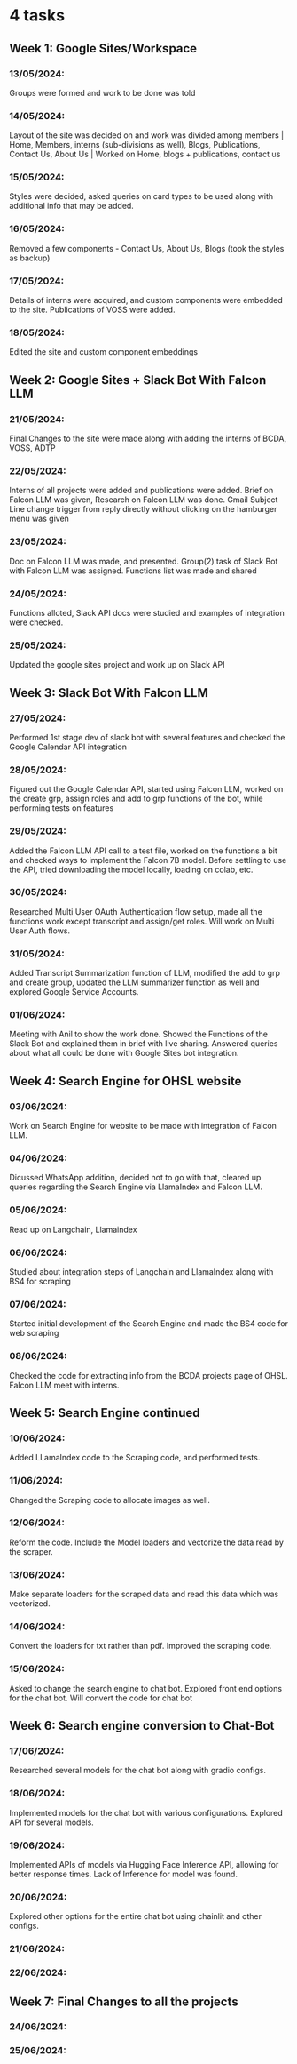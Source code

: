 # **4 tasks**
## Week 1: Google Sites/Workspace

### 13/05/2024:
Groups were formed and work to be done was told
### 14/05/2024:
Layout of the site was decided on and work was divided among members | Home, Members, interns (sub-divisions as well), Blogs, Publications, Contact Us, About Us | Worked on Home, blogs + publications, contact us
### 15/05/2024:
Styles were decided, asked queries on card types to be used along with additional info that may be added.
### 16/05/2024:
Removed a few components - Contact Us, About Us, Blogs (took the styles as backup)
### 17/05/2024:
Details of interns were acquired, and custom components were embedded to the site. Publications of VOSS were added.
### 18/05/2024:
Edited the site and custom component embeddings

## Week 2: Google Sites + Slack Bot With Falcon LLM

### 21/05/2024:
Final Changes to the site were made along with adding the interns of BCDA, VOSS, ADTP
### 22/05/2024:
Interns of all projects were added and publications were added. Brief on Falcon LLM was given, Research on Falcon LLM was done. Gmail Subject Line change trigger from reply directly without clicking on the hamburger menu was given
### 23/05/2024:
Doc on Falcon LLM was made, and presented. Group(2) task of Slack Bot with Falcon LLM was assigned. Functions list was made and shared
### 24/05/2024:
Functions alloted, Slack API docs were studied and examples of integration were checked.
### 25/05/2024:
Updated the google sites project and work up on Slack API

## Week 3: Slack Bot With Falcon LLM

### 27/05/2024:
Performed 1st stage dev of slack bot with several features and checked the Google Calendar API integration
### 28/05/2024:
Figured out the Google Calendar API, started using Falcon LLM, worked on the create grp, assign roles and add to grp functions of the bot, while performing tests on features
### 29/05/2024:
Added the Falcon LLM API call to a test file, worked on the functions a bit and checked ways to implement the Falcon 7B model. Before settling to use the API, tried downloading the model locally, loading on colab, etc.
### 30/05/2024:
Researched Multi User OAuth Authentication flow setup, made all the functions work except transcript and assign/get roles. Will work on Multi User Auth flows.
### 31/05/2024:
Added Transcript Summarization function of LLM, modified the add to grp and create group, updated the LLM summarizer function as well and explored Google Service Accounts.
### 01/06/2024:
Meeting with Anil to show the work done. Showed the Functions of the Slack Bot and explained them in brief with live sharing. Answered queries about what all could be done with Google Sites bot integration.

## Week 4: Search Engine for OHSL website

### 03/06/2024:
Work on Search Engine for website to be made with integration of Falcon LLM.
### 04/06/2024:
Dicussed WhatsApp addition, decided not to go with that, cleared up queries regarding the Search Engine via LlamaIndex and Falcon LLM.
### 05/06/2024:
Read up on Langchain, Llamaindex
### 06/06/2024:
Studied about integration steps of Langchain and LlamaIndex along with BS4 for scraping
### 07/06/2024:
Started initial development of the Search Engine and made the BS4 code for web scraping
### 08/06/2024:
Checked the code for extracting info from the BCDA projects page of OHSL. Falcon LLM meet with interns.

## Week 5: Search Engine continued

### 10/06/2024:
Added LLamaIndex code to the Scraping code, and performed tests.
### 11/06/2024:
Changed the Scraping code to allocate images as well.
### 12/06/2024:
Reform the code. Include the Model loaders and vectorize the data read by the scraper.
### 13/06/2024:
Make separate loaders for the scraped data and read this data which was vectorized.
### 14/06/2024:
Convert the loaders for txt rather than pdf. Improved the scraping code.
### 15/06/2024:
Asked to change the search engine to chat bot. Explored front end options for the chat bot. Will convert the code for chat bot

## Week 6: Search engine conversion to Chat-Bot

### 17/06/2024:
Researched several models for the chat bot along with gradio configs.
### 18/06/2024:
Implemented models for the chat bot with various configurations. Explored API for several models.
### 19/06/2024:
Implemented APIs of models via Hugging Face Inference API,  allowing for better response times. Lack of Inference for model was found.
### 20/06/2024:
Explored other options for the entire chat bot using chainlit and other configs.
### 21/06/2024:

### 22/06/2024:


## Week 7: Final Changes to all the projects

### 24/06/2024:

### 25/06/2024:


